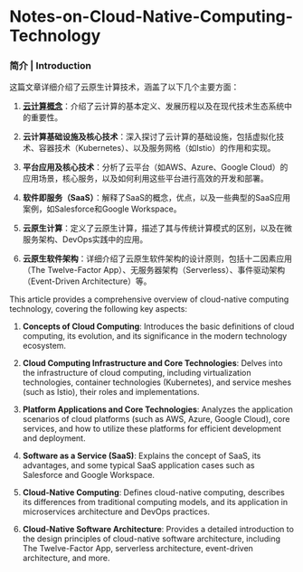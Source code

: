 # Notes-on-Cloud-Native-Computing-Technology

### 简介 | Introduction

这篇文章详细介绍了云原生计算技术，涵盖了以下几个主要方面：

1. **[云计算概念](https://github.com/Micuris/Notes-on-Cloud-Native-Computing-technology/blob/main/Chapter1.md)**：介绍了云计算的基本定义、发展历程以及在现代技术生态系统中的重要性。

2. **云计算基础设施及核心技术**：深入探讨了云计算的基础设施，包括虚拟化技术、容器技术（Kubernetes）、以及服务网格（如Istio）的作用和实现。

3. **平台应用及核心技术**：分析了云平台（如AWS、Azure、Google Cloud）的应用场景，核心服务，以及如何利用这些平台进行高效的开发和部署。

4. **软件即服务（SaaS）**：解释了SaaS的概念，优点，以及一些典型的SaaS应用案例，如Salesforce和Google Workspace。

5. **云原生计算**：定义了云原生计算，描述了其与传统计算模式的区别，以及在微服务架构、DevOps实践中的应用。

6. **云原生软件架构**：详细介绍了云原生软件架构的设计原则，包括十二因素应用（The Twelve-Factor App）、无服务器架构（Serverless）、事件驱动架构（Event-Driven Architecture）等。

This article provides a comprehensive overview of cloud-native computing technology, covering the following key aspects:

1. **Concepts of Cloud Computing**: Introduces the basic definitions of cloud computing, its evolution, and its significance in the modern technology ecosystem.

2. **Cloud Computing Infrastructure and Core Technologies**: Delves into the infrastructure of cloud computing, including virtualization technologies, container technologies (Kubernetes), and service meshes (such as Istio), their roles and implementations.

3. **Platform Applications and Core Technologies**: Analyzes the application scenarios of cloud platforms (such as AWS, Azure, Google Cloud), core services, and how to utilize these platforms for efficient development and deployment.

4. **Software as a Service (SaaS)**: Explains the concept of SaaS, its advantages, and some typical SaaS application cases such as Salesforce and Google Workspace.

5. **Cloud-Native Computing**: Defines cloud-native computing, describes its differences from traditional computing models, and its application in microservices architecture and DevOps practices.

6. **Cloud-Native Software Architecture**: Provides a detailed introduction to the design principles of cloud-native software architecture, including The Twelve-Factor App, serverless architecture, event-driven architecture, and more.

